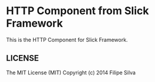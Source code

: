 HTTP Component from Slick Framework
=======================================

This is the HTTP Component for Slick Framework.


LICENSE
-------
The MIT License (MIT) Copyright (c) 2014 Filipe Silva